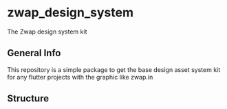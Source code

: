 # zwap_design_system

The Zwap design system kit

## General Info

This repository is a simple package to get the base design asset system kit for any flutter projects with the graphic like zwap.in

## Structure 

